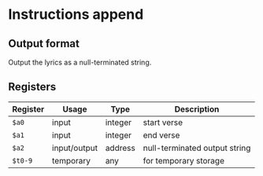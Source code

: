 # Instructions append

## Output format

Output the lyrics as a null-terminated string.

## Registers

| Register | Usage        | Type    | Description                   |
| -------- | ------------ | ------- | ----------------------------- |
| `$a0`    | input        | integer | start verse                   |
| `$a1`    | input        | integer | end verse                     |
| `$a2`    | input/output | address | null-terminated output string |
| `$t0-9`  | temporary    | any     | for temporary storage         |
